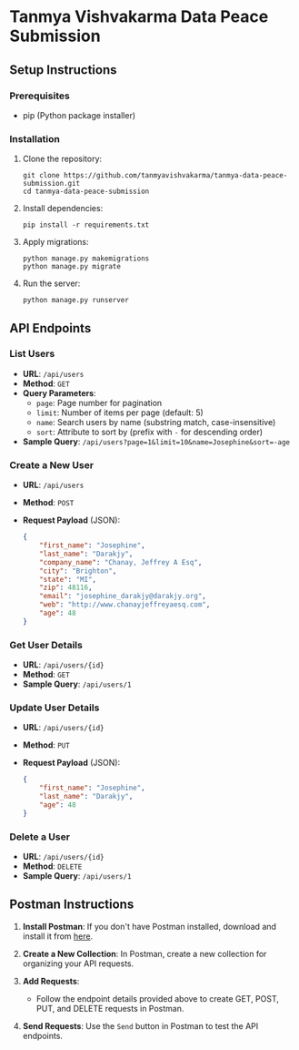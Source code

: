 # Tanmya Vishvakarma Data Peace Submission

## Setup Instructions

### Prerequisites
- pip (Python package installer)

### Installation

1. Clone the repository:

    ```
    git clone https://github.com/tanmyavishvakarma/tanmya-data-peace-submission.git
    cd tanmya-data-peace-submission
    ```

2. Install dependencies:

    ```
    pip install -r requirements.txt
    ```

3. Apply migrations:

    ```
    python manage.py makemigrations
    python manage.py migrate
    ```

4. Run the server:

    ```
    python manage.py runserver
    ```

## API Endpoints

### List Users

- **URL**: `/api/users`
- **Method**: `GET`
- **Query Parameters**:
  - `page`: Page number for pagination
  - `limit`: Number of items per page (default: 5)
  - `name`: Search users by name (substring match, case-insensitive)
  - `sort`: Attribute to sort by (prefix with `-` for descending order)
- **Sample Query**: `/api/users?page=1&limit=10&name=Josephine&sort=-age`

### Create a New User

- **URL**: `/api/users`
- **Method**: `POST`
- **Request Payload** (JSON):

    ```json
    {
        "first_name": "Josephine",
        "last_name": "Darakjy",
        "company_name": "Chanay, Jeffrey A Esq",
        "city": "Brighton",
        "state": "MI",
        "zip": 48116,
        "email": "josephine_darakjy@darakjy.org",
        "web": "http://www.chanayjeffreyaesq.com",
        "age": 48
    }
    ```

### Get User Details

- **URL**: `/api/users/{id}`
- **Method**: `GET`
- **Sample Query**: `/api/users/1`

### Update User Details

- **URL**: `/api/users/{id}`
- **Method**: `PUT`
- **Request Payload** (JSON):

    ```json
    {
        "first_name": "Josephine",
        "last_name": "Darakjy",
        "age": 48
    }
    ```

### Delete a User

- **URL**: `/api/users/{id}`
- **Method**: `DELETE`
- **Sample Query**: `/api/users/1`

## Postman Instructions

1. **Install Postman**: If you don't have Postman installed, download and install it from [here](https://www.postman.com/downloads/).

2. **Create a New Collection**: In Postman, create a new collection for organizing your API requests.

3. **Add Requests**:
    - Follow the endpoint details provided above to create GET, POST, PUT, and DELETE requests in Postman.

4. **Send Requests**: Use the `Send` button in Postman to test the API endpoints.
